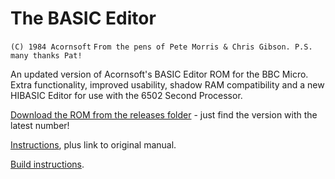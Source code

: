 # The BASIC Editor

`(C) 1984 Acornsoft`
`From the pens of Pete Morris & Chris Gibson. P.S. many thanks Pat!`

An updated version of Acornsoft's BASIC Editor ROM for the BBC Micro.
Extra functionality, improved usability, shadow RAM compatibility and
a new HIBASIC Editor for use with the 6502 Second Processor.

[Download the ROM from the releases folder](./releases/) - just find
the version with the latest number!

[Instructions](./docs/doc.md), plus link to original manual.

[Build instructions](./docs/build.md).

